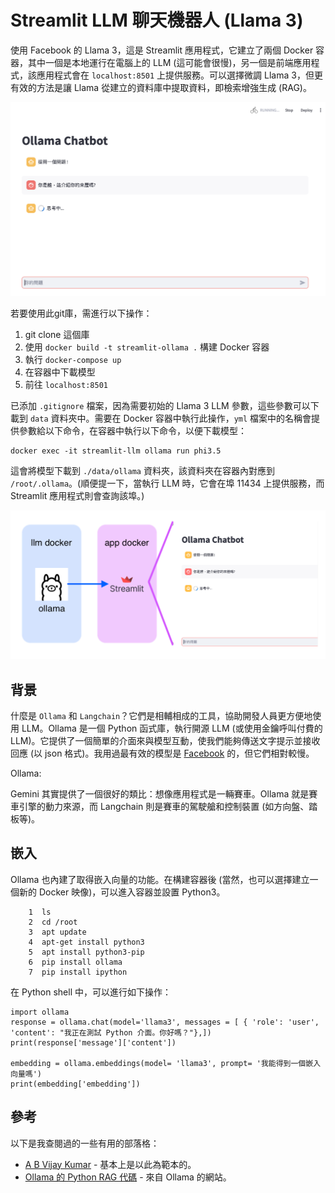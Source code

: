 
# Streamlit LLM 聊天機器人 (Llama 3)

使用 Facebook 的 Llama 3，這是 Streamlit 應用程式，它建立了兩個 Docker 容器，其中一個是本地運行在電腦上的 LLM (這可能會很慢)，另一個是前端應用程式，該應用程式會在 `localhost:8501` 上提供服務。可以選擇微調 Llama 3，但更有效的方法是讓 Llama 從建立的資料庫中提取資料，即檢索增強生成 (RAG)。

![](images/chatbot-screenshot.png)

若要使用此git庫，需進行以下操作：

1. git clone 這個庫
2. 使用 `docker build -t streamlit-ollama .` 構建 Docker 容器
3. 執行 `docker-compose up`
4. 在容器中下載模型
5. 前往 `localhost:8501`

已添加 `.gitignore` 檔案，因為需要初始的 Llama 3 LLM 參數，這些參數可以下載到 `data` 資料夾中。需要在 Docker 容器中執行此操作，`yml` 檔案中的名稱會提供參數給以下命令，在容器中執行以下命令，以便下載模型：

```
docker exec -it streamlit-llm ollama run phi3.5
```

這會將模型下載到 `./data/ollama` 資料夾，該資料夾在容器內對應到 `/root/.ollama`。(順便提一下，當執行 LLM 時，它會在埠 11434 上提供服務，而 Streamlit 應用程式則會查詢該埠。)

![](images/diagram.png)

## 背景

什麼是 `Ollama` 和 `Langchain`？它們是相輔相成的工具，協助開發人員更方便地使用 LLM。Ollama 是一個 Python 函式庫，執行開源 LLM (或使用金鑰呼叫付費的 LLM)。它提供了一個簡單的介面來與模型互動，使我們能夠傳送文字提示並接收回應 (以 json 格式)。我用過最有效的模型是 [Facebook](https://llama.meta.com/) 的，但它們相對較慢。

Ollama:

Gemini 其實提供了一個很好的類比：想像應用程式是一輛賽車。Ollama 就是賽車引擎的動力來源，而 Langchain 則是賽車的駕駛艙和控制裝置 (如方向盤、踏板等)。

## 嵌入

Ollama 也內建了取得嵌入向量的功能。在構建容器後 (當然，也可以選擇建立一個新的 Docker 映像)，可以進入容器並設置 Python3。

```
    1  ls
    2  cd /root
    3  apt update
    4  apt-get install python3
    5  apt install python3-pip
    6  pip install ollama
    7  pip install ipython
```

在 Python shell 中，可以進行如下操作：

```
import ollama
response = ollama.chat(model='llama3', messages = [ { 'role': 'user', 'content': "我正在測試 Python 介面。你好嗎？"},])
print(response['message']['content'])

embedding = ollama.embeddings(model= 'llama3', prompt= '我能得到一個嵌入向量嗎')
print(embedding['embedding'])
```

## 參考

以下是我查閱過的一些有用的部落格：

* [A B Vijay Kumar](https://abvijaykumar.medium.com/ollama-build-a-chatbot-with-langchain-ollama-deploy-on-docker-5dfcfd140363) - 基本上是以此為範本的。
* [Ollama 的 Python RAG 代碼](https://github.com/ollama/ollama/blob/main/examples/langchain-python-rag-document/main.py) - 來自 Ollama 的網站。
